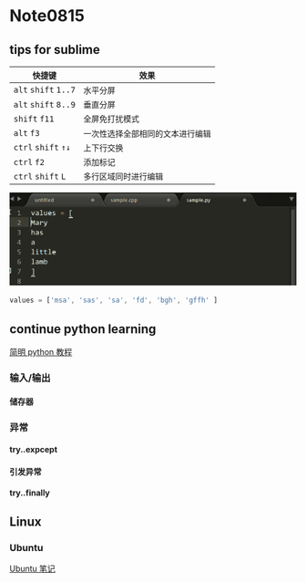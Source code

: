 # Note0815


## tips for sublime

|快捷键|效果|
|-|-|
|<kbd>alt</kbd> <kbd>shift</kbd> <kbd>1..7</kbd>|水平分屏|
|<kbd>alt</kbd> <kbd>shift</kbd> <kbd>8..9</kbd>|垂直分屏|
|<kbd>shift</kbd> <kbd>f11</kbd>|全屏免打扰模式|
|<kbd>alt</kbd> <kbd>f3</kbd>|一次性选择全部相同的文本进行编辑|
|<kbd>ctrl</kbd> <kbd>shift</kbd> <kbd>↑↓</kbd>|上下行交换|
|<kbd>ctrl</kbd> <kbd>f2</kbd>|添加标记|
|<kbd>ctrl</kbd> <kbd>shift</kbd> <kbd>L</kbd>|多行区域同时进行编辑|

![multi_line_editing](/image/multi_line_editing.gif)


```javascript
values = ['msa', 'sas', 'sa', 'fd', 'bgh', 'gffh' ]
```


## continue python learning

[简明 python 教程](https://wizardforcel.gitbooks.io/a-byte-of-python/content/57.html)

### 输入/输出



#### 储存器


### 异常

#### try..expcept


#### 引发异常


#### try..finally




## Linux

### Ubuntu

[Ubuntu 笔记](https://www.arthurtoday.com/p/ubuntu-tutorial.html)
